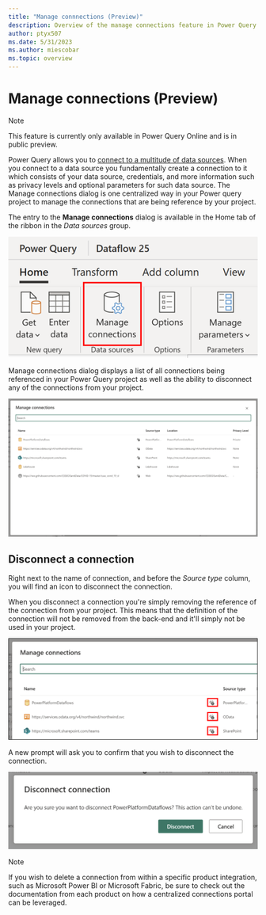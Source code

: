 ```yaml
---
title: "Manage connnections (Preview)"
description: Overview of the manage connections feature in Power Query Online that allows you to disconnect or unbind connections from your project
author: ptyx507
ms.date: 5/31/2023
ms.author: miescobar
ms.topic: overview
---
```


# Manage connections (Preview)

>[!NOTE]
>This feature is currently only available in Power Query Online and is in public preview.

Power Query allows you to [connect to a multitude of data sources](https://learn.microsoft.com/en-us/power-query/connectors/). When you connect to a data source you fundamentally create a connection to it which consists of your data source, credentials, and more information such as privacy levels and optional parameters for such data source. The Manage connections dialog is one centralized way in your Power query project to manage the connections that are being reference by your project.

The entry to the **Manage connections** dialog is available in the Home tab of the ribbon in the *Data sources* group.

![Entry point for the Manage connections dialog inside of the Home tab of the ribbon](media/manage-connections/entry-point.png)

Manage connections dialog displays a list of all connections being referenced in your Power Query project as well as the ability to disconnect any of the connections from your project.

![Manage connections dialog showcasing multiple connections in its dialog](media/manage-connections/manage-connections-dialog.png)

## Disconnect a connection

Right next to the name of connection, and before the *Source type* column, you will find an icon to disconnect the connection.

When you disconnect a connection you're simply removing the reference of the connection from your project. This means that the definition of the connection will not be removed from the back-end and it'll simply not be used in your project.

![Disconnect icon next to a connection in the Manage Connections dialog](media/manage-connections/disconnect-icon.png)

A new prompt will ask you to confirm that you wish to disconnect the connection.

![Prompt to confirm the disconnect action](media/manage-connections/confirmation-prompt.png)

>[!NOTE]
>If you wish to delete a connection from within a specific product integration, such as Microsoft Power BI or Microsoft Fabric, be sure to check out the documentation from each product on how a centralized connections portal can be leveraged.
